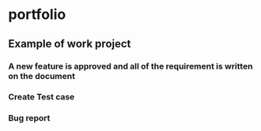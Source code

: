 # portfolio

## Example of work project

### A new feature is approved and all of the requirement is written on the document



### Create Test case

### Bug report
